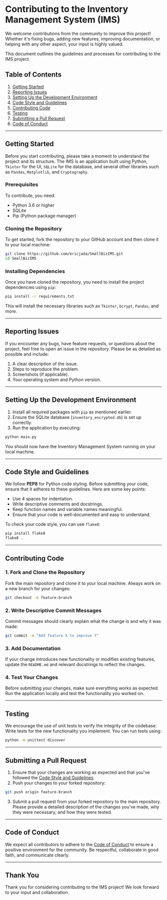 
# Contributing to the Inventory Management System (IMS)

We welcome contributions from the community to improve this project! Whether it's fixing bugs, adding new features, improving documentation, or helping with any other aspect, your input is highly valued.

This document outlines the guidelines and processes for contributing to the IMS project.

## Table of Contents

1. [Getting Started](#getting-started)
2. [Reporting Issues](#reporting-issues)
3. [Setting Up the Development Environment](#setting-up-the-development-environment)
4. [Code Style and Guidelines](#code-style-and-guidelines)
5. [Contributing Code](#contributing-code)
6. [Testing](#testing)
7. [Submitting a Pull Request](#submitting-a-pull-request)
8. [Code of Conduct](#code-of-conduct)

---

## Getting Started

Before you start contributing, please take a moment to understand the project and its structure. The IMS is an application built using Python, `Tkinter` for the UI, `SQLite` for the database, and several other libraries such as `Pandas`, `Matplotlib`, and `Cryptography`.

### Prerequisites

To contribute, you need:

- Python 3.6 or higher
- SQLite
- Pip (Python package manager)

### Cloning the Repository

To get started, fork the repository to your GitHub account and then clone it to your local machine:

```bash
git clone https://github.com/ericjada/SmallBizIMS.git
cd SmallBizIMS
```

### Installing Dependencies

Once you have cloned the repository, you need to install the project dependencies using `pip`:

```bash
pip install -r requirements.txt
```

This will install the necessary libraries such as `Tkinter`, `bcrypt`, `Pandas`, and more.

---

## Reporting Issues

If you encounter any bugs, have feature requests, or questions about the project, feel free to open an issue in the repository. Please be as detailed as possible and include:

1. A clear description of the issue.
2. Steps to reproduce the problem.
3. Screenshots (if applicable).
4. Your operating system and Python version.

---

## Setting Up the Development Environment

1. Install all required packages with `pip` as mentioned earlier.
2. Ensure the SQLite database (`inventory_encrypted.db`) is set up correctly.
3. Run the application by executing:

```bash
python main.py
```

You should now have the Inventory Management System running on your local machine.

---

## Code Style and Guidelines

We follow **PEP8** for Python code styling. Before submitting your code, ensure that it adheres to these guidelines. Here are some key points:

- Use 4 spaces for indentation.
- Write descriptive comments and docstrings.
- Keep function names and variable names meaningful.
- Ensure that your code is well-documented and easy to understand.
  
To check your code style, you can use `flake8`:

```bash
pip install flake8
flake8 .
```

---

## Contributing Code

### 1. Fork and Clone the Repository

Fork the main repository and clone it to your local machine. Always work on a new branch for your changes:

```bash
git checkout -b feature-branch
```

### 2. Write Descriptive Commit Messages

Commit messages should clearly explain what the change is and why it was made:

```bash
git commit -m "Add feature X to improve Y"
```

### 3. Add Documentation

If your change introduces new functionality or modifies existing features, update the `README.md` and relevant docstrings to reflect the changes.

### 4. Test Your Changes

Before submitting your changes, make sure everything works as expected. Run the application locally and test the functionality you worked on.

---

## Testing

We encourage the use of unit tests to verify the integrity of the codebase. Write tests for the new functionality you implement. You can run tests using:

```bash
python -m unittest discover
```

---

## Submitting a Pull Request

1. Ensure that your changes are working as expected and that you've followed the [Code Style and Guidelines](#code-style-and-guidelines).
2. Push your changes to your forked repository:

```bash
git push origin feature-branch
```

3. Submit a pull request from your forked repository to the main repository. Please provide a detailed description of the changes you've made, why they were necessary, and how they were tested.

---

## Code of Conduct

We expect all contributors to adhere to the [Code of Conduct](CODE_OF_CONDUCT.md) to ensure a positive environment for the community. Be respectful, collaborate in good faith, and communicate clearly.

---

## Thank You

Thank you for considering contributing to the IMS project! We look forward to your input and collaboration.
